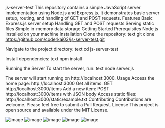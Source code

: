 js-server-test
This repository contains a simple JavaScript server implementation using Node.js and Express.js. It demonstrates basic server setup, routing, and handling of GET and POST requests.
Features
Basic Express.js server setup
Handling GET and POST requests
Serving static files
Simple in-memory data storage
Getting Started
Prerequisites
Node.js installed on your machine
Installation
Clone the repository:
text
git clone https://github.com/coderkai03/js-server-test.git

Navigate to the project directory:
text
cd js-server-test

Install dependencies:
text
npm install

Running the Server
To start the server, run:
text
node server.js

The server will start running on http://localhost:3000.
Usage
Access the home page: http://localhost:3000
Get all items: GET http://localhost:3000/items
Add a new item: POST http://localhost:3000/items with JSON body
Access static files: http://localhost:3000/static/example.txt
Contributing
Contributions are welcome. Please feel free to submit a Pull Request.
License
This project is open source and available under the MIT License.


![image](https://github.com/user-attachments/assets/2b6b3cd3-251d-41ec-8306-69971313f886)
![image](https://github.com/user-attachments/assets/13ae054c-1f27-437a-b6cb-b4d821fb2fd1)
![image](https://github.com/user-attachments/assets/824a7e75-c393-4fc2-8829-0a8b4a5380b5)
![image](https://github.com/user-attachments/assets/59081d4b-4745-4a13-a552-0d9e6d92bf59)
![image](https://github.com/user-attachments/assets/3e8282ba-2c85-4a32-97b6-73d8cf34ca92)




